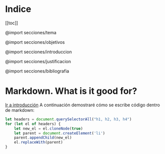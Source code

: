 # Indice
[[toc]]

@import secciones/tema

@import secciones/objetivos

@import secciones/introduccion

@import secciones/justificacion

@import secciones/bibliografia


# Markdown. What is it good for?

[Ir a introducción](#introducción)
A continuación demostraré cómo se escribe código dentro de markdown:
```javascript
let headers = document.querySelectorAll("h1, h2, h3, h4")
for (let el of headers) {
    let new_el = el.cloneNode(true)
    let parent = document.createElement('li')
    parent.appendChild(new_el)
    el.replaceWith(parent)
}
```